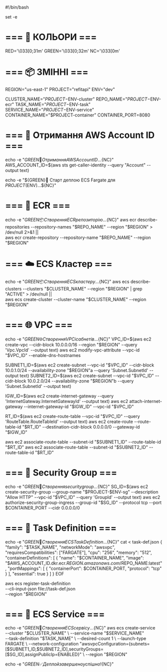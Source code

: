 #!/bin/bash

set -e

# === 🔧 КОЛЬОРИ ===
RED='\033[0;31m'
GREEN='\033[0;32m'
NC='\033[0m'

# === 📦 ЗМІННІ ===
REGION="us-east-1"
PROJECT="refitapi"
ENV="dev"

CLUSTER_NAME="$PROJECT-$ENV-cluster"
REPO_NAME="$PROJECT-$ENV-ecr"
TASK_NAME="$PROJECT-$ENV-task"
SERVICE_NAME="$PROJECT-$ENV-service"
CONTAINER_NAME="$PROJECT-container"
CONTAINER_PORT=8080

# === 🔑 Отримання AWS Account ID ===
echo -e "${GREEN}🔑 Отримання AWS Account ID...${NC}"
AWS_ACCOUNT_ID=$(aws sts get-caller-identity --query "Account" --output text)

echo -e "${GREEN}🚀 Старт деплою ECS Fargate для $PROJECT ($ENV)...${NC}"

# === 🐳 ECR ===
echo -e "${GREEN}📦 Створення ECR репозиторію...${NC}"
aws ecr describe-repositories --repository-names "$REPO_NAME" --region "$REGION" > /dev/null 2>&1 || \
aws ecr create-repository --repository-name "$REPO_NAME" --region "$REGION"

# === ☁️ ECS Кластер ===
echo -e "${GREEN}📦 Створення ECS кластеру...${NC}"
aws ecs describe-clusters --clusters "$CLUSTER_NAME" --region "$REGION" | grep "ACTIVE" > /dev/null || \
aws ecs create-cluster --cluster-name "$CLUSTER_NAME" --region "$REGION"

# === 🌐 VPC ===
echo -e "${GREEN}🌐 Створення VPC і сабнетів...${NC}"
VPC_ID=$(aws ec2 create-vpc --cidr-block 10.0.0.0/16 --region "$REGION" --query 'Vpc.VpcId' --output text)
aws ec2 modify-vpc-attribute --vpc-id "$VPC_ID" --enable-dns-hostnames

SUBNET1_ID=$(aws ec2 create-subnet --vpc-id "$VPC_ID" --cidr-block 10.0.1.0/24 --availability-zone "$REGION"a --query 'Subnet.SubnetId' --output text)
SUBNET2_ID=$(aws ec2 create-subnet --vpc-id "$VPC_ID" --cidr-block 10.0.2.0/24 --availability-zone "$REGION"b --query 'Subnet.SubnetId' --output text)

IGW_ID=$(aws ec2 create-internet-gateway --query 'InternetGateway.InternetGatewayId' --output text)
aws ec2 attach-internet-gateway --internet-gateway-id "$IGW_ID" --vpc-id "$VPC_ID"

RT_ID=$(aws ec2 create-route-table --vpc-id "$VPC_ID" --query 'RouteTable.RouteTableId' --output text)
aws ec2 create-route --route-table-id "$RT_ID" --destination-cidr-block 0.0.0.0/0 --gateway-id "$IGW_ID"

aws ec2 associate-route-table --subnet-id "$SUBNET1_ID" --route-table-id "$RT_ID"
aws ec2 associate-route-table --subnet-id "$SUBNET2_ID" --route-table-id "$RT_ID"

# === 🔐 Security Group ===
echo -e "${GREEN}🔐 Створення security group...${NC}"
SG_ID=$(aws ec2 create-security-group --group-name "$PROJECT-$ENV-sg" --description "Allow HTTP" --vpc-id "$VPC_ID" --query 'GroupId' --output text)
aws ec2 authorize-security-group-ingress --group-id "$SG_ID" --protocol tcp --port $CONTAINER_PORT --cidr 0.0.0.0/0

# === 📄 Task Definition ===
echo -e "${GREEN}📄 Створення ECS Task Definition...${NC}"
cat <<EOF > task-def.json
{
  "family": "$TASK_NAME",
  "networkMode": "awsvpc",
  "requiresCompatibilities": ["FARGATE"],
  "cpu": "256",
  "memory": "512",
  "containerDefinitions": [
    {
      "name": "$CONTAINER_NAME",
      "image": "$AWS_ACCOUNT_ID.dkr.ecr.$REGION.amazonaws.com/$REPO_NAME:latest",
      "portMappings": [
        {
          "containerPort": $CONTAINER_PORT,
          "protocol": "tcp"
        }
      ],
      "essential": true
    }
  ]
}
EOF

aws ecs register-task-definition \
  --cli-input-json file://task-def.json \
  --region "$REGION"

# === 🚀 ECS Service ===
echo -e "${GREEN}🚀 Створення ECS сервісу...${NC}"
aws ecs create-service \
  --cluster "$CLUSTER_NAME" \
  --service-name "$SERVICE_NAME" \
  --task-definition "$TASK_NAME" \
  --desired-count 1 \
  --launch-type FARGATE \
  --network-configuration "awsvpcConfiguration={subnets=[$SUBNET1_ID,$SUBNET2_ID],securityGroups=[$SG_ID],assignPublicIp=ENABLED}" \
  --region "$REGION"

echo -e "${GREEN}✅ Деплой завершено успішно!${NC}"
